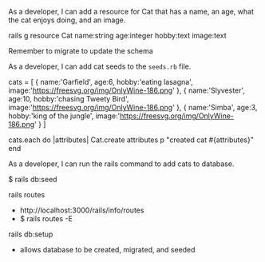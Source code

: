 As a developer, I can add a resource for Cat that has a name, an age, what the cat enjoys doing, and an image.

rails g resource Cat name:string age:integer hobby:text image:text

Remember to migrate to update the schema

As a developer, I can add cat seeds to the `seeds.rb` file.

cats = [
  {
    name:'Garfield', 
    age:6, 
    hobby:'eating lasagna', 
    image:'https://freesvg.org/img/OnlyWine-186.png'
  },
  {
    name:'Slyvester', 
    age:10, 
    hobby:'chasing Tweety Bird', 
    image:'https://freesvg.org/img/OnlyWine-186.png'
  },
  {
    name:'Simba', 
    age:3, 
    hobby:'king of the jungle', 
    image:'https://freesvg.org/img/OnlyWine-186.png'
  }
]

cats.each do |attributes|
  Cat.create attributes
  p "created cat #{attributes}" 
end

As a developer, I can run the rails command to add cats to database.

$ rails db:seed

rails routes
- http://localhost:3000/rails/info/routes
- $ rails routes -E

rails db:setup
- allows database to be created, migrated, and seeded